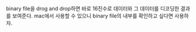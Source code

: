 binary file을 drog and drop하면 바로 16진수로 데이터와 그 데이터를 디코딩한 결과를 보여준다.
mac에서 사용할 수 있으니 binary file의 내부를 확인하고 싶다면 사용하자.